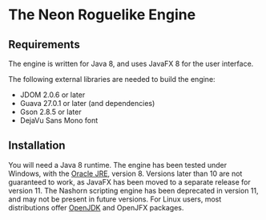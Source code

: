 # The Neon Roguelike Engine

## Requirements
The engine is written for Java 8, and uses JavaFX 8 for the user interface. 

The following external libraries are needed to build the engine:
* JDOM 2.0.6 or later
* Guava 27.0.1 or later (and dependencies)
* Gson 2.8.5 or later
* DejaVu Sans Mono font

## Installation
You will need a Java 8 runtime. The engine has been tested under Windows, with the [Oracle JRE](https://www.oracle.com/technetwork/java/javase/downloads/index.html), version 8. Versions later than 10 are not guaranteed to work, as JavaFX has been moved to a separate release for version 11. The Nashorn scripting engine has been deprecated in version 11, and may not be present in future versions. For Linux users, most distributions offer [OpenJDK](https://openjdk.java.net/) and OpenJFX packages.
